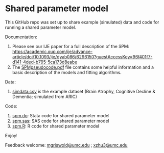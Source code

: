 # Shared parameter model

This GitHub repo was set up to share example (simulated) data and code for running a shared parameter model.

Documentation:

1. Please see our IJE paper for a full description of the SPM: 
   https://academic.oup.com/ije/advance-article/doi/10.1093/ije/dyab086/6296150?guestAccessKey=96f401f7-d141-4ded-b795-5ca173d8eabe
2. The [SPMpseudocode.pdf][] file contains some helpful information and a basic description of the models and fitting algorithms.

Data: 

1. [simdata.csv][] is the example dataset (Brain Atrophy, Cognitive Decline & Dementia; simulated from ARIC)

Code: 
1. [spm.do][]:    Stata code for shared parameter model
2. [spm.sas][]:   SAS code for shared parameter model
3. [spm.R][]:     R code for shared parameter model
 
Enjoy!

Feedback welcome:
mgriswold@umc.edu ;
xzhu3@umc.edu

<!--external links -->
[simdata.csv]:https://github.com/MichaelGriswold/SPM/blob/master/simdata.csv
[spm.do]:https://github.com/MichaelGriswold/SPM/blob/master/spm.do
[spm.sas]:https://github.com/MichaelGriswold/SPM/blob/master/spm.sas
[spm.R]:https://github.com/MichaelGriswold/SPM/blob/master/spm.R
[SPMpseudocode.pdf]:https://github.com/MichaelGriswold/SPM/blob/master/SPMpseudocode.pdf
